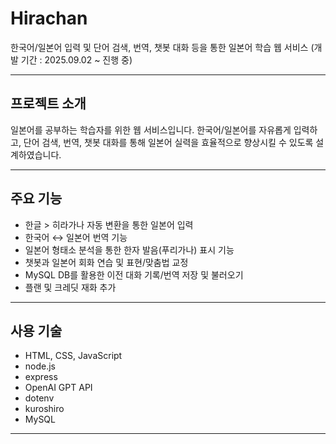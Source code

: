 # Hirachan
한국어/일본어 입력 및 단어 검색, 번역, 챗봇 대화 등을 통한 일본어 학습 웹 서비스
(개발 기간 : 2025.09.02 ~ 진행 중)

---

## 프로젝트 소개
일본어를 공부하는 학습자를 위한 웹 서비스입니다. 
한국어/일본어를 자유롭게 입력하고, 단어 검색, 번역, 챗봇 대화를 통해 일본어 실력을 효율적으로 향상시킬 수 있도록 설계하였습니다.

---

## 주요 기능
- 한글 > 히라가나 자동 변환을 통한 일본어 입력
- 한국어 ↔ 일본어 번역 기능
- 일본어 형태소 분석을 통한 한자 발음(푸리가나) 표시 기능
- 챗봇과 일본어 회화 연습 및 표현/맞춤법 교정
- MySQL DB를 활용한 이전 대화 기록/번역 저장 및 불러오기
- 플랜 및 크레딧 재화 추가

---

## 사용 기술
- HTML, CSS, JavaScript
- node.js
- express
- OpenAI GPT API
- dotenv
- kuroshiro
- MySQL

---

